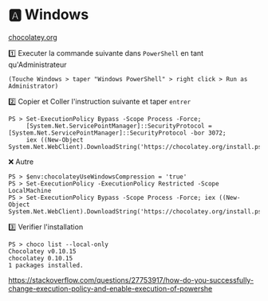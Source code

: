 # :a: Windows

[chocolatey.org](http://chocolatey.org/)

:one: Executer la commande suivante dans `PowerShell` en tant qu'Administrateur

```
(Touche Windows > taper "Windows PowerShell" > right click > Run as Administrator)
```

:two: Copier et Coller l'instruction suivante et taper `entrer`

```
PS > Set-ExecutionPolicy Bypass -Scope Process -Force; 
     [System.Net.ServicePointManager]::SecurityProtocol = [System.Net.ServicePointManager]::SecurityProtocol -bor 3072; 
     iex ((New-Object System.Net.WebClient).DownloadString('https://chocolatey.org/install.ps1'))
```

:x: Autre

```
PS > $env:chocolateyUseWindowsCompression = 'true'
PS > Set-ExecutionPolicy -ExecutionPolicy Restricted -Scope LocalMachine
PS > Set-ExecutionPolicy Bypass -Scope Process -Force; iex ((New-Object System.Net.WebClient).DownloadString('https://chocolatey.org/install.ps1'))
```

:three: Verifier l'installation

```
PS > choco list --local-only
Chocolatey v0.10.15
chocolatey 0.10.15
1 packages installed.
```


https://stackoverflow.com/questions/27753917/how-do-you-successfully-change-execution-policy-and-enable-execution-of-powershe

